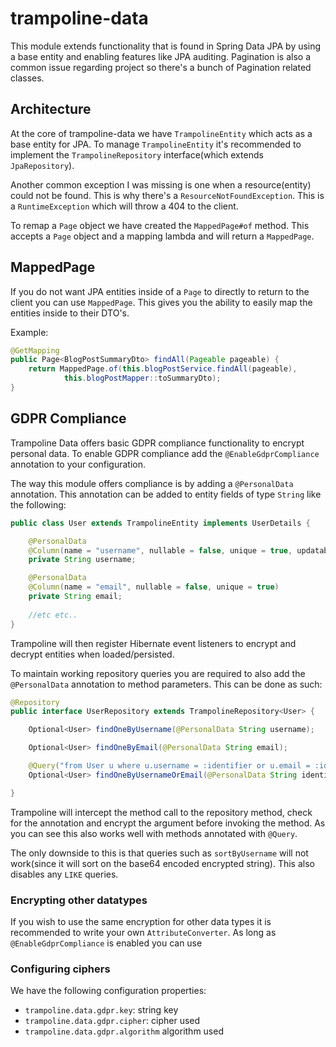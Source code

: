# trampoline-data

This module extends functionality that is found in Spring Data JPA by using a base entity and enabling features like JPA auditing.
Pagination is also a common issue regarding project so there's a bunch of Pagination related classes.

## Architecture

At the core of trampoline-data we have `TrampolineEntity` which acts as a base entity for JPA.
To manage `TrampolineEntity` it's recommended to implement the `TrampolineRepository` interface(which extends `JpaRepository`).

Another common exception I was missing is one when a resource(entity) could not be found.
This is why there's a `ResourceNotFoundException`. This is a `RuntimeException` which will throw a 404 to the client.

To remap a `Page` object we have created the `MappedPage#of` method. This accepts a `Page` object and a mapping lambda and will return a `MappedPage`.

## MappedPage

If you do not want JPA entities inside of a `Page` to directly to return to the client you can use `MappedPage`.
This gives you the ability to easily map the entities inside to their DTO's.

Example:

```java
@GetMapping
public Page<BlogPostSummaryDto> findAll(Pageable pageable) {
    return MappedPage.of(this.blogPostService.findAll(pageable),
            this.blogPostMapper::toSummaryDto);
}
```

## GDPR Compliance

Trampoline Data offers basic GDPR compliance functionality to encrypt personal data.
To enable GDPR compliance add the `@EnableGdprCompliance` annotation to your configuration.

The way this module offers compliance is by adding a `@PersonalData` annotation.
This annotation can be added to entity fields of type `String` like the following:

```java
public class User extends TrampolineEntity implements UserDetails {

	@PersonalData
	@Column(name = "username", nullable = false, unique = true, updatable = false)
	private String username;

	@PersonalData
	@Column(name = "email", nullable = false, unique = true)
	private String email;
	
	//etc etc..
}
```

Trampoline will then register Hibernate event listeners to encrypt and decrypt entities when loaded/persisted.

To maintain working repository queries you are required to also add the `@PersonalData` annotation to method parameters.
This can be done as such:

```java
@Repository
public interface UserRepository extends TrampolineRepository<User> {

	Optional<User> findOneByUsername(@PersonalData String username);

	Optional<User> findOneByEmail(@PersonalData String email);

	@Query("from User u where u.username = :identifier or u.email = :identifier")
	Optional<User> findOneByUsernameOrEmail(@PersonalData String identifier);

}
```

Trampoline will intercept the method call to the repository method, check for the annotation and encrypt the argument before invoking the method.
As you can see this also works well with methods annotated with `@Query`.

The only downside to this is that queries such as `sortByUsername` will not work(since it will sort on the base64 encoded encrypted string).
This also disables any `LIKE` queries.

### Encrypting other datatypes

If you wish to use the same encryption for other data types it is recommended to write your own `AttributeConverter`.
As long as `@EnableGdprCompliance` is enabled you can use

### Configuring ciphers

We have the following configuration properties:

- `trampoline.data.gdpr.key`: string key
- `trampoline.data.gdpr.cipher`: cipher used
- `trampoline.data.gdpr.algorithm` algorithm used